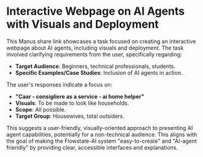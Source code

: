 # Interactive Webpage on AI Agents with Visuals and Deployment

This Manus share link showcases a task focused on creating an interactive webpage about AI agents, including visuals and deployment. The task involved clarifying requirements from the user, specifically regarding:

- **Target Audience**: Beginners, technical professionals, students.
- **Specific Examples/Case Studies**: Inclusion of AI agents in action.

The user's responses indicate a focus on:
- **"Caar - consigliere as a service - ai home helper"**
- **Visuals**: To be made to look like households.
- **Scope**: All possible.
- **Target Group**: Housewives, total outsiders.

This suggests a user-friendly, visually-oriented approach to presenting AI agent capabilities, potentially for a non-technical audience. This aligns with the goal of making the Flowstate-AI system "easy-to-create" and "AI-agent friendly" by providing clear, accessible interfaces and explanations.
